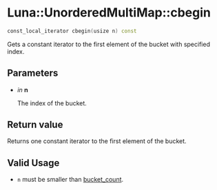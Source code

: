 # Luna::UnorderedMultiMap::cbegin

```c++
const_local_iterator cbegin(usize n) const
```

Gets a constant iterator to the first element of the bucket with specified index. 



## Parameters
* *in* **n**

    The index of the bucket. 

## Return value
Returns one constant iterator to the first element of the bucket. 

## Valid Usage
* `n` must be smaller than [bucket_count](class_luna_1_1_unordered_multi_map_1ace2cb5dc8f915f78658dac76efacd4c1.md). 

